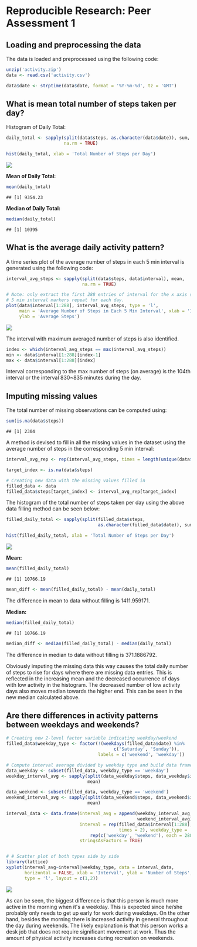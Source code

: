 # Reproducible Research: Peer Assessment 1



## Loading and preprocessing the data

The data is loaded and preprocessed using the following code:

```r
unzip('activity.zip')
data <- read.csv('activity.csv')

data$date <- strptime(data$date, format = '%Y-%m-%d', tz = 'GMT')
```


## What is mean total number of steps taken per day?

Histogram of Daily Total:

```r
daily_total <- sapply(split(data$steps, as.character(data$date)), sum, 
                      na.rm = TRUE)

hist(daily_total, xlab = 'Total Number of Steps per Day')
```

![](figure/daily_total-1.png)<!-- -->

**Mean of Daily Total:**

```r
mean(daily_total)
```

```
## [1] 9354.23
```

**Median of Daily Total:**

```r
median(daily_total)
```

```
## [1] 10395
```

## What is the average daily activity pattern?

A time series plot of the average number of steps in each 5 min interval is generated using the following code:

```r
interval_avg_steps <- sapply(split(data$steps, data$interval), mean, 
                             na.rm = TRUE)

# Note: only extract the first 288 entries of interval for the x axis since the 
# 5 min interval markers repeat for each day.
plot(data$interval[1:288], interval_avg_steps, type = 'l', 
     main = 'Average Number of Steps in Each 5 Min Interval', xlab = 'Interval', 
     ylab = 'Average Steps')
```

![](figure/time_series-1.png)<!-- -->

The interval with maximum averaged number of steps is also identified.

```r
index <- which(interval_avg_steps == max(interval_avg_steps))
min <- data$interval[1:288][index-1]
max <- data$interval[1:288][index]
```

Interval corresponding to the max number of steps (on average) is the 104th interval or the interval 830~835 minutes during the day.

## Imputing missing values

The total number of missing observations can be computed using:

```r
sum(is.na(data$steps))
```

```
## [1] 2304
```

A method is devised to fill in all the missing values in the dataset using the average number of steps in the corresponding 5 min interval:

```r
interval_avg_rep <- rep(interval_avg_steps, times = length(unique(data$date)))

target_index <- is.na(data$steps)

# Creating new data with the missing values filled in
filled_data <- data
filled_data$steps[target_index] <- interval_avg_rep[target_index]
```

The histogram of the total number of steps taken per day using the above data filling method can be seen below:

```r
filled_daily_total <- sapply(split(filled_data$steps, 
                                   as.character(filled_data$date)), sum)

hist(filled_daily_total, xlab = 'Total Number of Steps per Day')
```

![](figure/filled_plot-1.png)<!-- -->

**Mean:**

```r
mean(filled_daily_total)
```

```
## [1] 10766.19
```

```r
mean_diff <- mean(filled_daily_total) - mean(daily_total)
```
The difference in mean to data without filling is 1411.959171. 

**Median:**

```r
median(filled_daily_total)
```

```
## [1] 10766.19
```

```r
median_diff <- median(filled_daily_total) - median(daily_total)
```

The difference in median to data without filling is 371.1886792. 

Obviously imputing the missing data this way causes the total daily number of steps to rise for days where there are missing data entries. This is reflected in the increasing mean and the decreased occurrence of days with low activity in the histogram. The decreased number of low activity days also moves median towards the higher end. This can be seen in the new median calculated above.

## Are there differences in activity patterns between weekdays and weekends?


```r
# Creating new 2-level factor variable indicating weekday/weekend
filled_data$weekday_type <- factor(!(weekdays(filled_data$date) %in% 
                                         c('Saturday', 'Sunday')), 
                                   labels = c('weekend', 'weekday'))

# Compute interval average divided by weekday type and build data frame
data_weekday <- subset(filled_data, weekday_type == 'weekday')
weekday_interval_avg <- sapply(split(data_weekday$steps, data_weekday$interval),
                               mean)

data_weekend <- subset(filled_data, weekday_type == 'weekend')
weekend_interval_avg <- sapply(split(data_weekend$steps, data_weekend$interval),
                               mean)

interval_data <- data.frame(interval_avg = append(weekday_interval_avg, 
                                                  weekend_interval_avg), 
                            interval = rep(filled_data$interval[1:288], 
                                           times = 2), weekday_type = 
                                rep(c('weekday', 'weekend'), each = 288), 
                            stringsAsFactors = TRUE)


# # Scatter plot of both types side by side
library(lattice)
xyplot(interval_avg~interval|weekday_type, data = interval_data, 
       horizontal = FALSE, xlab = 'Interval', ylab = 'Number of Steps', 
       type = 'l', layout = c(1,2))
```

![](figure/weekdays-1.png)<!-- -->

As can be seen, the biggest difference is that this person is much more active in the morning when it's a weekday. This is expected since he/she probably only needs to get up early for work during weekdays. On the other hand, besides the morning there is increased activity in general throughout the day during weekends. The likely explanation is that this person works a desk job that does not require significant movement at work. Thus the amount of physical activity increases during recreation on weekends.
